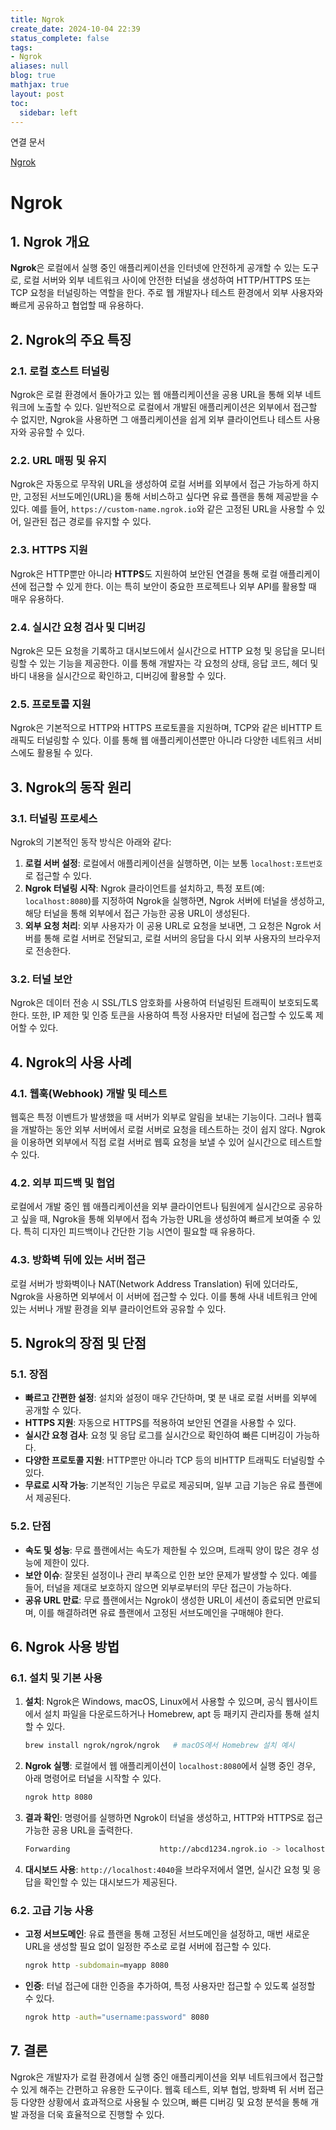 ```yaml
---
title: Ngrok
create_date: 2024-10-04 22:39
status_complete: false
tags:
- Ngrok
aliases: null
blog: true
mathjax: true
layout: post
toc:
  sidebar: left
---
```

연결 문서

[Ngrok](https://dashboard.ngrok.com/get-started/setup/windows)
# Ngrok

## 1. Ngrok 개요

**Ngrok**은 로컬에서 실행 중인 애플리케이션을 인터넷에 안전하게 공개할 수 있는 도구로, 로컬 서버와 외부 네트워크 사이에 안전한 터널을 생성하여 HTTP/HTTPS 또는 TCP 요청을 터널링하는 역할을 한다. 주로 웹 개발자나 테스트 환경에서 외부 사용자와 빠르게 공유하고 협업할 때 유용하다.

## 2. Ngrok의 주요 특징

### 2.1. 로컬 호스트 터널링
Ngrok은 로컬 환경에서 돌아가고 있는 웹 애플리케이션을 공용 URL을 통해 외부 네트워크에 노출할 수 있다. 일반적으로 로컬에서 개발된 애플리케이션은 외부에서 접근할 수 없지만, Ngrok을 사용하면 그 애플리케이션을 쉽게 외부 클라이언트나 테스트 사용자와 공유할 수 있다.

### 2.2. URL 매핑 및 유지
Ngrok은 자동으로 무작위 URL을 생성하여 로컬 서버를 외부에서 접근 가능하게 하지만, 고정된 서브도메인(URL)을 통해 서비스하고 싶다면 유료 플랜을 통해 제공받을 수 있다. 예를 들어, `https://custom-name.ngrok.io`와 같은 고정된 URL을 사용할 수 있어, 일관된 접근 경로를 유지할 수 있다.

### 2.3. HTTPS 지원
Ngrok은 HTTP뿐만 아니라 **HTTPS**도 지원하여 보안된 연결을 통해 로컬 애플리케이션에 접근할 수 있게 한다. 이는 특히 보안이 중요한 프로젝트나 외부 API를 활용할 때 매우 유용하다.

### 2.4. 실시간 요청 검사 및 디버깅
Ngrok은 모든 요청을 기록하고 대시보드에서 실시간으로 HTTP 요청 및 응답을 모니터링할 수 있는 기능을 제공한다. 이를 통해 개발자는 각 요청의 상태, 응답 코드, 헤더 및 바디 내용을 실시간으로 확인하고, 디버깅에 활용할 수 있다.

### 2.5. 프로토콜 지원
Ngrok은 기본적으로 HTTP와 HTTPS 프로토콜을 지원하며, TCP와 같은 비HTTP 트래픽도 터널링할 수 있다. 이를 통해 웹 애플리케이션뿐만 아니라 다양한 네트워크 서비스에도 활용될 수 있다.

## 3. Ngrok의 동작 원리

### 3.1. 터널링 프로세스
Ngrok의 기본적인 동작 방식은 아래와 같다:
1. **로컬 서버 설정**: 로컬에서 애플리케이션을 실행하면, 이는 보통 `localhost:포트번호`로 접근할 수 있다.
2. **Ngrok 터널링 시작**: Ngrok 클라이언트를 설치하고, 특정 포트(예: `localhost:8080`)를 지정하여 Ngrok을 실행하면, Ngrok 서버에 터널을 생성하고, 해당 터널을 통해 외부에서 접근 가능한 공용 URL이 생성된다.
3. **외부 요청 처리**: 외부 사용자가 이 공용 URL로 요청을 보내면, 그 요청은 Ngrok 서버를 통해 로컬 서버로 전달되고, 로컬 서버의 응답을 다시 외부 사용자의 브라우저로 전송한다.

### 3.2. 터널 보안
Ngrok은 데이터 전송 시 SSL/TLS 암호화를 사용하여 터널링된 트래픽이 보호되도록 한다. 또한, IP 제한 및 인증 토큰을 사용하여 특정 사용자만 터널에 접근할 수 있도록 제어할 수 있다.

## 4. Ngrok의 사용 사례

### 4.1. 웹훅(Webhook) 개발 및 테스트
웹훅은 특정 이벤트가 발생했을 때 서버가 외부로 알림을 보내는 기능이다. 그러나 웹훅을 개발하는 동안 외부 서버에서 로컬 서버로 요청을 테스트하는 것이 쉽지 않다. Ngrok을 이용하면 외부에서 직접 로컬 서버로 웹훅 요청을 보낼 수 있어 실시간으로 테스트할 수 있다.

### 4.2. 외부 피드백 및 협업
로컬에서 개발 중인 웹 애플리케이션을 외부 클라이언트나 팀원에게 실시간으로 공유하고 싶을 때, Ngrok을 통해 외부에서 접속 가능한 URL을 생성하여 빠르게 보여줄 수 있다. 특히 디자인 피드백이나 간단한 기능 시연이 필요할 때 유용하다.

### 4.3. 방화벽 뒤에 있는 서버 접근
로컬 서버가 방화벽이나 NAT(Network Address Translation) 뒤에 있더라도, Ngrok을 사용하면 외부에서 이 서버에 접근할 수 있다. 이를 통해 사내 네트워크 안에 있는 서버나 개발 환경을 외부 클라이언트와 공유할 수 있다.

## 5. Ngrok의 장점 및 단점

### 5.1. 장점
- **빠르고 간편한 설정**: 설치와 설정이 매우 간단하며, 몇 분 내로 로컬 서버를 외부에 공개할 수 있다.
- **HTTPS 지원**: 자동으로 HTTPS를 적용하여 보안된 연결을 사용할 수 있다.
- **실시간 요청 검사**: 요청 및 응답 로그를 실시간으로 확인하여 빠른 디버깅이 가능하다.
- **다양한 프로토콜 지원**: HTTP뿐만 아니라 TCP 등의 비HTTP 트래픽도 터널링할 수 있다.
- **무료로 시작 가능**: 기본적인 기능은 무료로 제공되며, 일부 고급 기능은 유료 플랜에서 제공된다.

### 5.2. 단점
- **속도 및 성능**: 무료 플랜에서는 속도가 제한될 수 있으며, 트래픽 양이 많은 경우 성능에 제한이 있다.
- **보안 이슈**: 잘못된 설정이나 관리 부족으로 인한 보안 문제가 발생할 수 있다. 예를 들어, 터널을 제대로 보호하지 않으면 외부로부터의 무단 접근이 가능하다.
- **공유 URL 만료**: 무료 플랜에서는 Ngrok이 생성한 URL이 세션이 종료되면 만료되며, 이를 해결하려면 유료 플랜에서 고정된 서브도메인을 구매해야 한다.

## 6. Ngrok 사용 방법

### 6.1. 설치 및 기본 사용
1. **설치**: Ngrok은 Windows, macOS, Linux에서 사용할 수 있으며, 공식 웹사이트에서 설치 파일을 다운로드하거나 Homebrew, apt 등 패키지 관리자를 통해 설치할 수 있다.
   ```bash
   brew install ngrok/ngrok/ngrok   # macOS에서 Homebrew 설치 예시
   ```

2. **Ngrok 실행**: 로컬에서 웹 애플리케이션이 `localhost:8080`에서 실행 중인 경우, 아래 명령어로 터널을 시작할 수 있다.
   ```bash
   ngrok http 8080
   ```

3. **결과 확인**: 명령어를 실행하면 Ngrok이 터널을 생성하고, HTTP와 HTTPS로 접근 가능한 공용 URL을 출력한다.
   ```bash
   Forwarding                    http://abcd1234.ngrok.io -> localhost:8080
   ```

4. **대시보드 사용**: `http://localhost:4040`을 브라우저에서 열면, 실시간 요청 및 응답을 확인할 수 있는 대시보드가 제공된다.

### 6.2. 고급 기능 사용
- **고정 서브도메인**: 유료 플랜을 통해 고정된 서브도메인을 설정하고, 매번 새로운 URL을 생성할 필요 없이 일정한 주소로 로컬 서버에 접근할 수 있다.
   ```bash
   ngrok http -subdomain=myapp 8080
   ```

- **인증**: 터널 접근에 대한 인증을 추가하여, 특정 사용자만 접근할 수 있도록 설정할 수 있다.
   ```bash
   ngrok http -auth="username:password" 8080
   ```

## 7. 결론
Ngrok은 개발자가 로컬 환경에서 실행 중인 애플리케이션을 외부 네트워크에서 접근할 수 있게 해주는 간편하고 유용한 도구이다. 웹훅 테스트, 외부 협업, 방화벽 뒤 서버 접근 등 다양한 상황에서 효과적으로 사용될 수 있으며, 빠른 디버깅 및 요청 분석을 통해 개발 과정을 더욱 효율적으로 진행할 수 있다.
